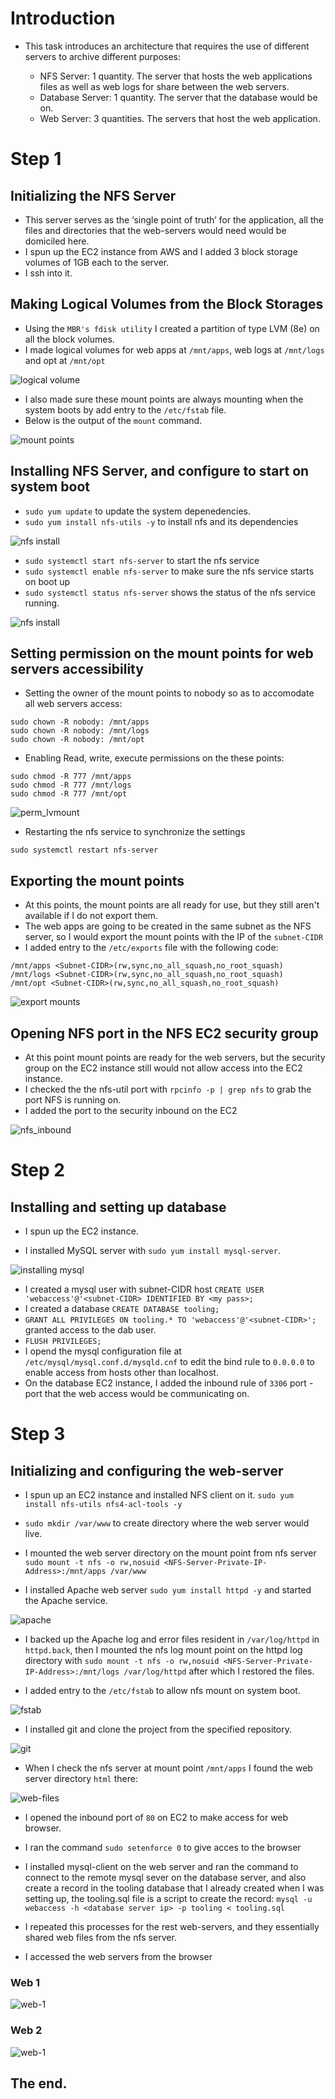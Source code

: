 # **Introduction**
* This task introduces an architecture that requires the use of different servers to archive different purposes:

  * NFS Server: 1 quantity. The server that hosts the web applications files as well as web logs for share between the web servers.
  * Database Server: 1 quantity. The server that the database would be on.
  * Web Server: 3 quantities. The servers that host the web application.

# **Step 1**
## **Initializing the NFS Server**
* This server serves as the ‘single point of truth’ for the application, all the files and directories that the web-servers would need would be domiciled here.
* I spun up the EC2 instance from AWS and I added 3 block storage volumes of 1GB each to the server.
* I ssh into it.

## **Making Logical Volumes from the Block Storages**
* Using the `MBR's fdisk utility` I created a partition of type LVM (8e) on all the block volumes.
* I made logical volumes for web apps at `/mnt/apps`, web logs at `/mnt/logs` and opt at `/mnt/opt`

![logical volume](./p7/making-lv.png)
* I also made sure these mount points are always mounting when the system boots by add entry to the `/etc/fstab` file.
* Below is the output of the `mount` command.

![mount points](./p7/lv-mounts.png)


## **Installing NFS Server, and configure to start on system boot**
* `sudo yum update` to update the system depenedencies.
* `sudo yum install nfs-utils -y` to install nfs and its dependencies

![nfs install](./p7/nfs-install.png)
* `sudo systemctl start nfs-server` to start the nfs service
* `sudo systemctl enable nfs-server` to make sure the nfs service starts on boot up
* `sudo systemctl status nfs-server` shows the status of the nfs service running.

![nfs install](./p7/started-enabled-NFS.png)

## **Setting permission on the mount points for web servers accessibility**

* Setting the owner of the mount points to nobody so as to accomodate all web servers access:

```
sudo chown -R nobody: /mnt/apps
sudo chown -R nobody: /mnt/logs
sudo chown -R nobody: /mnt/opt
```
* Enabling Read, write, execute permissions on the these points:
```
sudo chmod -R 777 /mnt/apps
sudo chmod -R 777 /mnt/logs
sudo chmod -R 777 /mnt/opt
```
![perm_lvmount](./p7/changing-perm-on-lvMounts-nfs.png)
* Restarting the nfs service to synchronize the settings
```
sudo systemctl restart nfs-server
```
##  **Exporting the mount points** 

* At this points, the mount points are all ready for use, but they still aren't available if I do not export them.
* The web apps are going to be created in the same subnet as the NFS server, so I would export the mount points with the IP of the `subnet-CIDR`
* I added entry to the `/etc/exports` file with the following code:
```
/mnt/apps <Subnet-CIDR>(rw,sync,no_all_squash,no_root_squash)
/mnt/logs <Subnet-CIDR>(rw,sync,no_all_squash,no_root_squash)
/mnt/opt <Subnet-CIDR>(rw,sync,no_all_squash,no_root_squash)
```
![export mounts](./p7/exporting-mounts2.png)

## **Opening NFS port in the NFS EC2 security group**
* At this point mount points are ready for the web servers, but the security group on the EC2 instance still would not allow access into the EC2 instance.
* I checked the the nfs-util port with `rpcinfo -p | grep nfs` to grab the port NFS is running on.
* I added the port to the security inbound on the EC2

![nfs_inbound](./p7/inbound-nfs2.png)

# **Step 2**
## **Installing and setting up database**
* I spun up the EC2 instance.

* I installed MySQL server with `sudo yum install mysql-server`.

![installing mysql](./p7/installing-mysql.png)

* I created a mysql user with subnet-CIDR host `CREATE USER 'webaccess'@'<subnet-CIDR> IDENTIFIED BY <my pass>;`
* I created a database `CREATE DATABASE tooling;`
* `GRANT ALL PRIVILEGES ON tooling.* TO 'webaccess'@'<subnet-CIDR>';` granted access to the dab user.
* `FLUSH PRIVILEGES;` 
* I opend the mysql configuration file at `/etc/mysql/mysql.conf.d/mysqld.cnf` to edit the bind rule to `0.0.0.0` to enable access from hosts other than localhost.
* On the database EC2 instance, I added the inbound rule of `3306` port - port that the web access would be communicating on.

# **Step 3**
## **Initializing and configuring the web-server**

* I spun up an EC2 instance and installed NFS client on it. `sudo yum install nfs-utils nfs4-acl-tools -y`
* `sudo mkdir /var/www` to create directory where the web server would live.
* I mounted the web server directory on the mount point from nfs server  `sudo mount -t nfs -o rw,nosuid <NFS-Server-Private-IP-Address>:/mnt/apps /var/www`

* I installed Apache web server `sudo yum install httpd -y` and started the Apache service.

![apache](./p7/http-status-web.png)

* I backed up the Apache log and error files resident in `/var/log/httpd` in `httpd.back`, then I mounted the nfs log mount point on the httpd log directory with `sudo mount -t nfs -o rw,nosuid <NFS-Server-Private-IP-Address>:/mnt/logs /var/log/httpd` after which I restored the files.

* I added entry to the `/etc/fstab` to allow nfs mount on system boot.

![fstab](./p7/fstab-web2.png)

* I installed git and clone the project from the specified repository.

![git](./p7/installing-git-web.png)

* When I check the nfs server at mount point `/mnt/apps` I found the web server directory `html` there:

![web-files](./p7/view-apache-on-nfs.png)

* I opened the inbound port of `80` on EC2 to make access for web browser.

* I ran the command `sudo setenforce 0` to give acces to the browser

* I installed mysql-client on the web server and ran the command to connect to the remote mysql sever on the database server, and also create a record in the tooling database that I already created when I was setting up, the tooling.sql file is a script to create the record: `mysql -u webaccess -h <database server ip> -p tooling < tooling.sql`

* I repeated this processes for the rest web-servers, and they essentially shared web files from the nfs server.

* I accessed the web servers from the browser

### Web 1
![web-1](./p7/web-webpage.png)

### Web 2
![web-1](./p7/web2.png)


## **The end.**